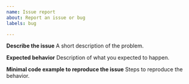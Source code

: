 ```yaml
---
name: Issue report
about: Report an issue or bug
labels: bug

---
```


**Describe the issue**
A short description of the problem.

**Expected behavior**
Description of what you expected to happen.

**Minimal code example to reproduce the issue**
Steps to reproduce the behavior.

